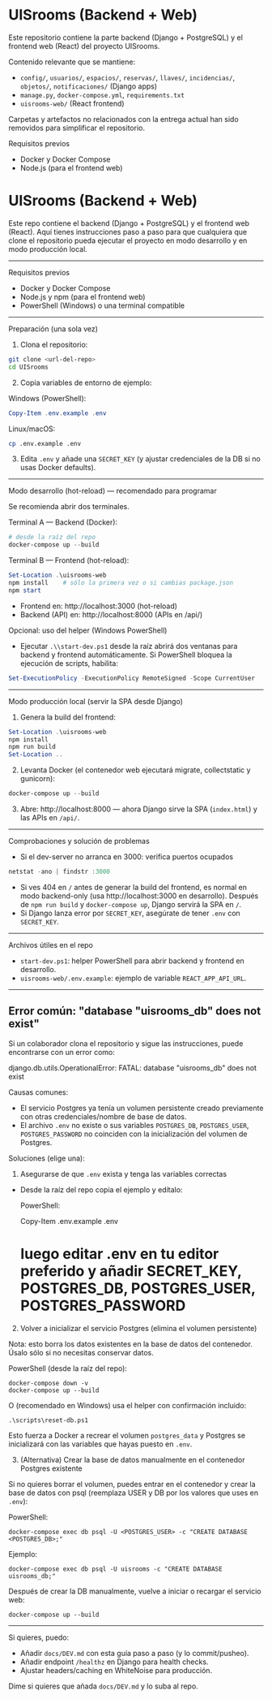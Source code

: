 # UISrooms (Backend + Web)

Este repositorio contiene la parte backend (Django + PostgreSQL) y el frontend web (React) del proyecto UISrooms.

Contenido relevante que se mantiene:
- `config/`, `usuarios/`, `espacios/`, `reservas/`, `llaves/`, `incidencias/`, `objetos/`, `notificaciones/` (Django apps)
- `manage.py`, `docker-compose.yml`, `requirements.txt`
- `uisrooms-web/` (React frontend)

Carpetas y artefactos no relacionados con la entrega actual han sido removidos para simplificar el repositorio.

Requisitos previos
- Docker y Docker Compose
- Node.js (para el frontend web)

# UISrooms (Backend + Web)

Este repo contiene el backend (Django + PostgreSQL) y el frontend web (React). Aquí tienes instrucciones paso a paso para que cualquiera que clone el repositorio pueda ejecutar el proyecto en modo desarrollo y en modo producción local.

-----

Requisitos previos
- Docker y Docker Compose
- Node.js y npm (para el frontend web)
- PowerShell (Windows) o una terminal compatible

-----

Preparación (una sola vez)
1. Clona el repositorio:

```bash
git clone <url-del-repo>
cd UISrooms
```

2. Copia variables de entorno de ejemplo:

Windows (PowerShell):
```powershell
Copy-Item .env.example .env
```
Linux/macOS:
```bash
cp .env.example .env
```

3. Edita `.env` y añade una `SECRET_KEY` (y ajustar credenciales de la DB si no usas Docker defaults).

-----

Modo desarrollo (hot-reload) — recomendado para programar

Se recomienda abrir dos terminales.

Terminal A — Backend (Docker):
```powershell
# desde la raíz del repo
docker-compose up --build
```

Terminal B — Frontend (hot-reload):
```powershell
Set-Location .\uisrooms-web
npm install    # sólo la primera vez o si cambias package.json
npm start
```

- Frontend en: http://localhost:3000 (hot-reload)
- Backend (API) en: http://localhost:8000 (APIs en /api/)

Opcional: uso del helper (Windows PowerShell)
- Ejecutar `.\\start-dev.ps1` desde la raíz abrirá dos ventanas para backend y frontend automáticamente. Si PowerShell bloquea la ejecución de scripts, habilita:

```powershell
Set-ExecutionPolicy -ExecutionPolicy RemoteSigned -Scope CurrentUser
```

-----

Modo producción local (servir la SPA desde Django)

1. Genera la build del frontend:

```powershell
Set-Location .\uisrooms-web
npm install
npm run build
Set-Location ..
```

2. Levanta Docker (el contenedor web ejecutará migrate, collectstatic y gunicorn):

```powershell
docker-compose up --build
```

3. Abre: http://localhost:8000 — ahora Django sirve la SPA (`index.html`) y las APIs en `/api/`.

-----

Comprobaciones y solución de problemas
- Si el dev-server no arranca en 3000: verifica puertos ocupados

```powershell
netstat -ano | findstr :3000
```

- Si ves 404 en `/` antes de generar la build del frontend, es normal en modo backend-only (usa http://localhost:3000 en desarrollo). Después de `npm run build` y `docker-compose up`, Django servirá la SPA en `/`.
- Si Django lanza error por `SECRET_KEY`, asegúrate de tener `.env` con `SECRET_KEY`.

-----

Archivos útiles en el repo
- `start-dev.ps1`: helper PowerShell para abrir backend y frontend en desarrollo.
- `uisrooms-web/.env.example`: ejemplo de variable `REACT_APP_API_URL`.

-----

Error común: "database \"uisrooms_db\" does not exist"
-----------------------------------------------------

Si un colaborador clona el repositorio y sigue las instrucciones, puede encontrarse con un error como:

django.db.utils.OperationalError: FATAL:  database "uisrooms_db" does not exist

Causas comunes:
- El servicio Postgres ya tenía un volumen persistente creado previamente con otras credenciales/nombre de base de datos.
- El archivo `.env` no existe o sus variables `POSTGRES_DB`, `POSTGRES_USER`, `POSTGRES_PASSWORD` no coinciden con la inicialización del volumen de Postgres.

Soluciones (elige una):

1) Asegurarse de que `.env` exista y tenga las variables correctas

- Desde la raíz del repo copia el ejemplo y edítalo:

	PowerShell:

	Copy-Item .env.example .env
	# luego editar .env en tu editor preferido y añadir SECRET_KEY, POSTGRES_DB, POSTGRES_USER, POSTGRES_PASSWORD

2) Volver a inicializar el servicio Postgres (elimina el volumen persistente)

Nota: esto borra los datos existentes en la base de datos del contenedor. Úsalo sólo si no necesitas conservar datos.


PowerShell (desde la raíz del repo):

	docker-compose down -v
	docker-compose up --build

O (recomendado en Windows) usa el helper con confirmación incluido:

	.\scripts\reset-db.ps1

Esto fuerza a Docker a recrear el volumen `postgres_data` y Postgres se inicializará con las variables que hayas puesto en `.env`.

3) (Alternativa) Crear la base de datos manualmente en el contenedor Postgres existente

Si no quieres borrar el volumen, puedes entrar en el contenedor y crear la base de datos con psql (reemplaza USER y DB por los valores que uses en `.env`):

PowerShell:

	docker-compose exec db psql -U <POSTGRES_USER> -c "CREATE DATABASE <POSTGRES_DB>;"

Ejemplo:

	docker-compose exec db psql -U uisrooms -c "CREATE DATABASE uisrooms_db;"

Después de crear la DB manualmente, vuelve a iniciar o recargar el servicio web:

	docker-compose up --build

-----

Si quieres, puedo:
- Añadir `docs/DEV.md` con esta guía paso a paso (y lo commit/pusheo).
- Añadir endpoint `/healthz` en Django para health checks.
- Ajustar headers/caching en WhiteNoise para producción.

Dime si quieres que añada `docs/DEV.md` y lo suba al repo.
